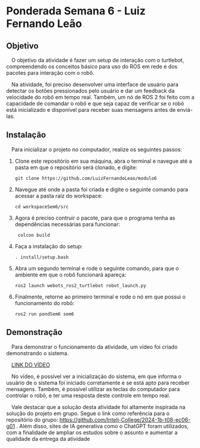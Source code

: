 # Ponderada Semana 6 - Luiz Fernando Leão

## Objetivo

&emsp;O objetivo da atividade é fazer um setup de interação com o turtlebot, compreendendo os conceitos básico para uso do ROS em rede e dos pacotes para interação com o robô.

&emsp;Na atividade, foi preciso desenvolver uma interface de usuário para detectar os botões pressionados pelo usuário e dar um feedback da velocidade do robô em tempo real. Também, um nó de ROS 2 foi feito com a capacidade de comandar o robô e que seja capaz de verificar se o robô está inicializado e disponível para receber suas mensagens antes de enviá-las.

## Instalação

&emsp;Para inicializar o projeto no computador, realize os seguintes passos:

1. Clone este repositório em sua máquina, abra o terminal e navegue até a pasta em que o repositório será clonado, e digite:

    ```console
    git clone https://github.com/LuizFernandoLeao/modulo6
    ``` 

2. Navegue até onde a pasta foi criada e digite o seguinte comando para acessar a pasta raíz do workspace:

    ```console
    cd workspaceSem6/src
    ``` 

3. Agora é preciso contruir o pacote, para que o programa tenha as dependências necessárias para funcionar:

   ```console
    colcon build
    ``` 

4. Faça a instalação do setup:

    ```console
	. install/setup.bash
    ``` 

5. Abra um segundo terminal e rode o seguinte comando, para que o ambiente em que o robô funcionará apareça: 

    ```console
	ros2 launch webots_ros2_turtlebot robot_launch.py
    ``` 

6. Finalmente, retorne ao primeiro terminal e rode o nó em que possui o funcionamento do robô: 

    ```console 
    ros2 run pondSem6 sem6 
    ``` 
## Demonstração

&emsp;Para demonstrar o funcionamento da atividade, um vídeo foi criado demonstrando o sistema.

&emsp;<a href="https://www.youtube.com/watch?v=B1PH7GKhZqo">LINK DO VÍDEO</a>

&emsp;No vídeo, é possível ver a inicialização do sistema, em que informa o usuário de o sistema foi iniciado corretamente e se está apto para receber mensagens. Também, é possível utilizar as teclas do computador para controlar o robô, e ter uma resposta deste controle em tempo real.

&emsp;Vale destacar que a solução desta atividade foi altamente inspirada na solução do projeto em grupo. Segue o link como referência para o repositório do grupo: https://github.com/Inteli-College/2024-1b-t08-ec06-g01 . Além disso, sites de IA generativa como o ChatGPT foram utilizados, com a finalidade de ampliar os estudos sobre o assunto e aumentar a qualidade da entrega da atividade
